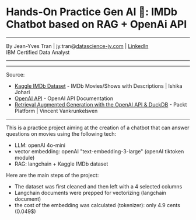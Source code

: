 # **Hands-On Practice Gen AI 🤖: IMDb Chatbot based on RAG + OpenAi API**

---

By Jean-Yves Tran | jy.tran@[datascience-jy.com](https://datascience-jy.com) | [LinkedIn](https://www.linkedin.com/in/jytran-datascience/)  
IBM Certified Data Analyst 

---

---

Source: 
- [Kaggle IMDb Dataset](https://www.kaggle.com/datasets/ishikajohari/imdb-data-with-descriptions?resource=download) - IMDb Movies/Shows with Descriptions |  Ishika Johari
- [OpenAI API](https://openai.com/api) - OpenAI API Documentation
- [Retrieval Augmented Generation with the OpenAI API & DuckDB](https://www.packtpub.com/product/retrieval-augmented-generation-with-the-openai-api-duckdb/9781806025039?_gl=1*bsv5pl*_gcl_au*MTY1NjQ5NzM3NS4xNzM5NjI4ODI4LjE1MjY5MTc2MDUuMTc0NzE1MjI2MS4xNzQ3MTUyMjYx*FPAU*MTY1NjQ5NzM3NS4xNzM5NjI4ODI4) - Packt Platform | Vincent Vankrunkelsven
---

This is a practice project aiming at the creation of a chatbot that can answer questions on movies using the following tech:  
- LLM: openAI 4o-mini
- vector embedding: openAI "text-embedding-3-large" (openAI tiktoken module)
- RAG: langchain + Kaggle IMDb dataset

Here are the main steps of the project:  
- The dataset was first cleaned and then left with a 4 selected columns
- Langchain documents were prepped for vectorizing (langchain document)
- the cost of the embedding was calculated (tokenizer): only 4.9 cents (0.049$)